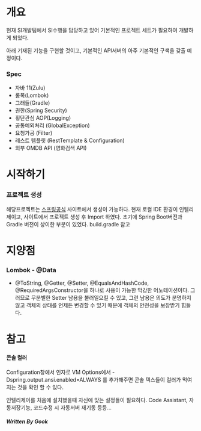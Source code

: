 
# 개요
현재 SI개발팀에서 SI수행을 담당하고 있어 기본적인 프로젝트 세트가 필요하여 개발하게 되었다.

아래 기재된 기능을 구현할 것이고, 기본적인 API서버의 아주 기본적인 구색을 갖출 예정이다.

### Spec
* 자바 11(Zulu)
* 롬복(Lombok)
* 그래들(Gradle)
* 권한(Spring Security)
* 횡단관심 AOP(Logging)
* 공통예외처리 (GlobalException)
* 요청가공 (Filter)
* 레스트 템플릿 (RestTemplate & Configuration)
* 외부 OMDB API (영화검색 API)

# 시작하기

### 프로젝트 생성
해당프로젝트는 [스프링공식](https://start.spring.io/) 사이트에서 생성이 가능하다.
현재 로컬 IDE 환경이 인텔리제이고, 사이트에서 프로젝트 생성 후 Import 하였다.
초기에 Spring Boot버전과 Gradle 버전이 상이한 부분이 있었다. build.gradle 참고

# 지양점
### Lombok - @Data
* @ToString, @Getter, @Setter, @EqualsAndHashCode, 
@RequiredArgsConstructor을 하나로 사용이 가능한 막강한 어노테이션이다.
그러므로 무분별한 Setter 남용을 불러일으킬 수 있고, 그런 남용은 의도가 분명하지 않고 객체의 상태를 
언제든 변경할 수 있기 때문에 객체의 안전성을 보장받기 힘들다.


# 참고
#### 콘솔 컬러
Configuration창에서 인자로 VM Options에서 -Dspring.output.ansi.enabled=ALWAYS 를 추가해주면 콘솔 
텍스들이 컬러가 먹여지는 것을 확인 할 수 있다.

인텔리제이를 처음에 설치했을때 자신에 맞는 설정들이 필요하다. Code Assistant, 자동저장기능, 코드수정 시 자동서버 재기동 등등...







##### Written By Gook

